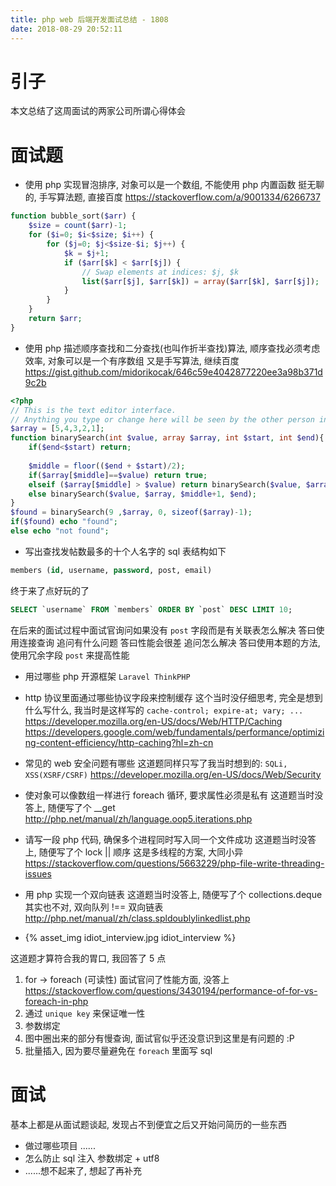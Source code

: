 ```yaml
---
title: php web 后端开发面试总结 - 1808
date: 2018-08-29 20:52:11
---
```

# 引子

本文总结了这周面试的两家公司所谓心得体会

<!-- more -->

# 面试题

 - 使用 php 实现冒泡排序, 对象可以是一个数组, 不能使用 php 内置函数
挺无聊的, 手写算法题, 直接百度
https://stackoverflow.com/a/9001334/6266737
``` php
function bubble_sort($arr) {
    $size = count($arr)-1;
    for ($i=0; $i<$size; $i++) {
        for ($j=0; $j<$size-$i; $j++) {
            $k = $j+1;
            if ($arr[$k] < $arr[$j]) {
                // Swap elements at indices: $j, $k
                list($arr[$j], $arr[$k]) = array($arr[$k], $arr[$j]);
            }
        }
    }
    return $arr;
}
```

 - 使用 php 描述顺序查找和二分查找(也叫作折半查找)算法, 顺序查找必须考虑效率, 对象可以是一个有序数组
又是手写算法, 继续百度
https://gist.github.com/midorikocak/646c59e4042877220ee3a98b371d9c2b
```php
<?php
// This is the text editor interface.
// Anything you type or change here will be seen by the other person in real time. 
$array = [5,4,3,2,1];
function binarySearch(int $value, array $array, int $start, int $end){
    if($end<$start) return;
    
    $middle = floor(($end + $start)/2);
    if($array[$middle]==$value) return true;
    elseif ($array[$middle] > $value) return binarySearch($value, $array, $start, $middle-1);
    else binarySearch($value, $array, $middle+1, $end);
}
$found = binarySearch(9 ,$array, 0, sizeof($array)-1);
if($found) echo "found";
else echo "not found";

```

 - 写出查找发帖数最多的十个人名字的 sql 表结构如下
``` sql
members (id, username, password, post, email)
```
终于来了点好玩的了
```sql
SELECT `username` FROM `members` ORDER BY `post` DESC LIMIT 10;
```
在后来的面试过程中面试官询问如果没有 `post` 字段而是有关联表怎么解决
答曰使用连接查询
追问有什么问题
答曰性能会很差
追问怎么解决
答曰使用本题的方法, 使用冗余字段 `post` 来提高性能

 - 用过哪些 php 开源框架
`Laravel ThinkPHP`

 - http 协议里面通过哪些协议字段来控制缓存
这个当时没仔细思考, 完全是想到什么写什么, 我当时是这样写的
`cache-control; expire-at; vary; ...`
https://developer.mozilla.org/en-US/docs/Web/HTTP/Caching
https://developers.google.com/web/fundamentals/performance/optimizing-content-efficiency/http-caching?hl=zh-cn

 - 常见的 web 安全问题有哪些
这道题同样只写了我当时想到的:
`SQLi, XSS(XSRF/CSRF)`
https://developer.mozilla.org/en-US/docs/Web/Security

 - 使对象可以像数组一样进行 foreach 循环, 要求属性必须是私有
这道题当时没答上, 随便写了个 __get
http://php.net/manual/zh/language.oop5.iterations.php

 - 请写一段 php 代码, 确保多个进程同时写入同一个文件成功
这道题当时没答上, 随便写了个 lock || 顺序
这是多线程的方案, 大同小异
https://stackoverflow.com/questions/5663229/php-file-write-threading-issues

 - 用 php 实现一个双向链表
这道题当时没答上, 随便写了个 collections.deque 其实也不对, 双向队列 !== 双向链表
http://php.net/manual/zh/class.spldoublylinkedlist.php

 - {% asset_img idiot_interview.jpg idiot_interview %}

这道题才算符合我的胃口, 我回答了 5 点
1. for -> foreach (可读性) 面试官问了性能方面, 没答上
https://stackoverflow.com/questions/3430194/performance-of-for-vs-foreach-in-php
2. 通过 `unique key` 来保证唯一性
3. 参数绑定
4. 图中圈出来的部分有慢查询, 面试官似乎还没意识到这里是有问题的 :P
5. 批量插入, 因为要尽量避免在 `foreach` 里面写 sql

# 面试

基本上都是从面试题谈起, 发现占不到便宜之后又开始问简历的一些东西

 - 做过哪些项目
......
 - 怎么防止 sql 注入
参数绑定 + utf8
 - ......想不起来了, 想起了再补充
